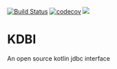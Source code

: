 [![Build Status](https://travis-ci.com/doneskyio/kdbi.svg?branch=master)](https://travis-ci.com/doneskyio/kdbi) [![codecov](https://codecov.io/gh/doneskyio/kdbi/branch/master/graph/badge.svg)](https://codecov.io/gh/doneskyio/kdbi) ![](https://img.shields.io/maven-central/v/io.donesky.kdbi/kdbi)

# KDBI

An open source kotlin jdbc interface

